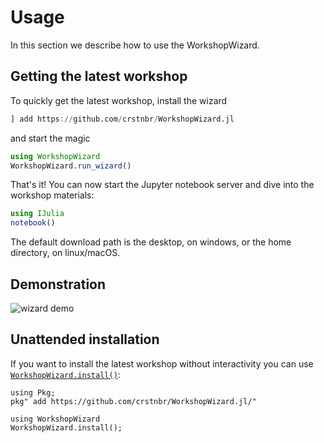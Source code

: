 # Usage

In this section we describe how to use the WorkshopWizard.

## Getting the latest workshop

To quickly get the latest workshop, install the wizard

```julia
] add https://github.com/crstnbr/WorkshopWizard.jl
```

and start the magic

```julia
using WorkshopWizard
WorkshopWizard.run_wizard()
```

That's it! You can now start the Jupyter notebook server and dive into the workshop materials:

```julia
using IJulia
notebook()
```

The default download path is the desktop, on windows, or the home directory, on linux/macOS.

## Demonstration

![wizard demo](https://raw.githubusercontent.com/crstnbr/WorkshopWizard.jl/master/demo/wizard.gif)


## Unattended installation

If you want to install the latest workshop without interactivity you can use
[`WorkshopWizard.install()`](@ref):

```@repl
using Pkg;
pkg" add https://github.com/crstnbr/WorkshopWizard.jl/"

using WorkshopWizard
WorkshopWizard.install();
```
